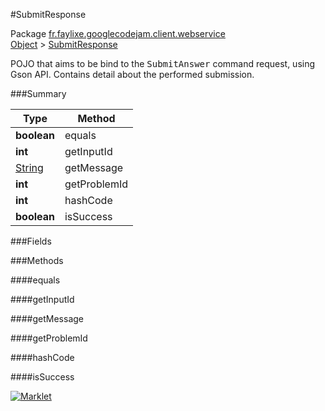 #SubmitResponse

Package [fr.faylixe.googlecodejam.client.webservice](https://github.com/Faylixe/googlecodejam-client/blob/master/fr/faylixe/googlecodejam/client/webservice)<br>
[Object]() > [SubmitResponse](https://github.com/Faylixe/googlecodejam-client/blob/master/javadoc/fr/faylixe/googlecodejam/client/webservice/SubmitResponse.md)

<p>POJO that aims to be bind to the <tt>SubmitAnswer</tt>
 command request, using Gson API. Contains detail about
 the performed submission.</p>

###Summary


| Type | Method |
| --- | --- |
| **boolean** | equals |
| **int** | getInputId |
| [String]() | getMessage |
| **int** | getProblemId |
| **int** | hashCode |
| **boolean** | isSuccess |

###Fields


###Methods

####equals


####getInputId


####getMessage


####getProblemId


####hashCode


####isSuccess


[![Marklet](https://img.shields.io/badge/Generated%20by-Marklet-green.svg)](https://github.com/Faylixe/marklet)